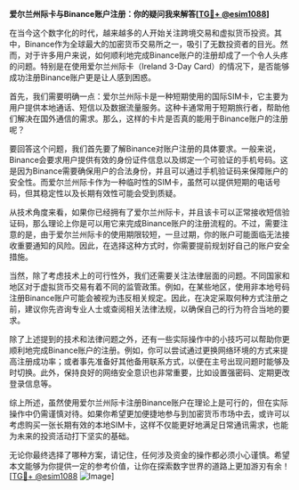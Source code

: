 **爱尔兰州际卡与Binance账户注册：你的疑问我来解答[[TG💪+ @esim1088](https://t.me/s/esim1088)]**

在当今这个数字化的时代，越来越多的人开始关注跨境交易和虚拟货币投资。其中，Binance作为全球最大的加密货币交易所之一，吸引了无数投资者的目光。然而，对于许多用户来说，如何顺利地完成Binance账户的注册却成了一个令人头疼的问题。特别是在使用爱尔兰州际卡（Ireland 3-Day Card）的情况下，是否能够成功注册Binance账户更是让人感到困惑。

首先，我们需要明确一点：爱尔兰州际卡是一种短期使用的国际SIM卡，它主要为用户提供本地通话、短信以及数据流量服务。这种卡通常用于短期旅行者，帮助他们解决在国外通信的需求。那么，这样的卡片是否真的能用于Binance账户的注册呢？

要回答这个问题，我们首先要了解Binance对账户注册的具体要求。一般来说，Binance会要求用户提供有效的身份证件信息以及绑定一个可验证的手机号码。这是因为Binance需要确保用户的合法身份，并且可以通过手机验证码来保障账户的安全性。而爱尔兰州际卡作为一种临时性的SIM卡，虽然可以提供短期的电话号码，但其稳定性以及长期有效性可能会受到质疑。

从技术角度来看，如果你已经拥有了爱尔兰州际卡，并且该卡可以正常接收短信验证码，那么理论上你是可以用它来完成Binance账户的注册流程的。不过，需要注意的是，由于爱尔兰州际卡的使用期限较短，一旦过期，你的账户可能面临无法接收重要通知的风险。因此，在选择这种方式时，你需要提前规划好自己的账户安全措施。

当然，除了考虑技术上的可行性外，我们还需要关注法律层面的问题。不同国家和地区对于虚拟货币交易有着不同的监管政策。例如，在某些地区，使用非本地号码注册Binance账户可能会被视为违反相关规定。因此，在决定采取何种方式注册之前，建议你先咨询专业人士或查阅相关法律法规，以确保自己的行为符合当地的要求。

除了上述提到的技术和法律问题之外，还有一些实际操作中的小技巧可以帮助你更顺利地完成Binance账户的注册。例如，你可以尝试通过更换网络环境的方式来提高注册成功率；或者事先准备好其他备用联系方式，以便在主号出现问题时能够及时切换。此外，保持良好的网络安全意识也非常重要，比如设置强密码、定期更改登录信息等。

综上所述，虽然使用爱尔兰州际卡注册Binance账户在理论上是可行的，但在实际操作中仍需谨慎对待。如果你希望更加便捷地参与到加密货币市场中去，或许可以考虑购买一张长期有效的本地SIM卡，这样不仅能更好地满足日常通讯需求，也能为未来的投资活动打下坚实的基础。

无论你最终选择了哪种方案，请记住，任何涉及资金的操作都必须小心谨慎。希望本文能够为你提供一定的参考价值，让你在探索数字世界的道路上更加游刃有余！[[TG💪+ @esim1088](https://t.me/s/esim1088) ![Image](https://i.postimg.cc/4NQfJmqS/Snipaste-2025-05-13-00-14-12.png)]
